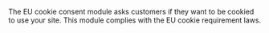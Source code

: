 The EU cookie consent module asks customers if they want to be cookied to use your site. This module complies with the EU cookie requirement laws. 